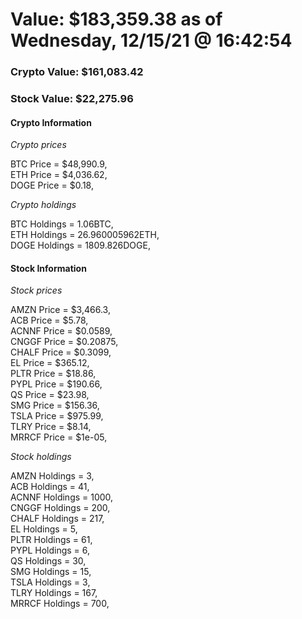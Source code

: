 # Value: $183,359.38 as of Wednesday, 12/15/21 @ 16:42:54 

### Crypto Value: $161,083.42

### Stock Value: $22,275.96

#### Crypto Information 
*Crypto prices* 

BTC Price = $48,990.9,  
ETH Price = $4,036.62,  
DOGE Price = $0.18,  


*Crypto holdings* 

BTC Holdings = 1.06BTC,  
ETH Holdings = 26.960005962ETH,  
DOGE Holdings = 1809.826DOGE,  


#### Stock Information 

*Stock prices* 

AMZN Price = $3,466.3,  
ACB Price = $5.78,  
ACNNF Price = $0.0589,  
CNGGF Price = $0.20875,  
CHALF Price = $0.3099,  
EL Price = $365.12,  
PLTR Price = $18.86,  
PYPL Price = $190.66,  
QS Price = $23.98,  
SMG Price = $156.36,  
TSLA Price = $975.99,  
TLRY Price = $8.14,  
MRRCF Price = $1e-05,  


*Stock holdings* 

AMZN Holdings = 3,  
ACB Holdings = 41,  
ACNNF Holdings = 1000,  
CNGGF Holdings = 200,  
CHALF Holdings = 217,  
EL Holdings = 5,  
PLTR Holdings = 61,  
PYPL Holdings = 6,  
QS Holdings = 30,  
SMG Holdings = 15,  
TSLA Holdings = 3,  
TLRY Holdings = 167,  
MRRCF Holdings = 700,  


